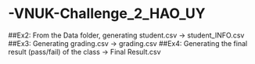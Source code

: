 # -VNUK-Challenge_2_HAO_UY
##Ex2: From the Data folder, generating student.csv         -> student_INFO.csv
##Ex3: Generating grading.csv                               -> grading.csv
##Ex4: Generating the final result (pass/fail) of the class -> Final Result.csv
